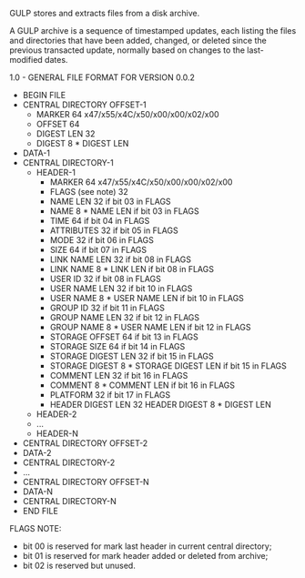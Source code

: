 GULP stores and extracts files from a disk archive.

A GULP archive is a sequence of timestamped updates, each listing the files 
and directories that have been added, changed, or deleted since the previous 
transacted update, normally based on changes to the last-modified dates.

1.0 - GENERAL FILE FORMAT FOR VERSION 0.0.2 

- BEGIN FILE
- CENTRAL DIRECTORY OFFSET-1
  - MARKER                       64            x47/x55/x4C/x50/x00/x00/x02/x00
  - OFFSET                       64
  - DIGEST LEN                   32
  - DIGEST                        8 * DIGEST LEN
- DATA-1
- CENTRAL DIRECTORY-1
  - HEADER-1
    - MARKER                     64            x47/x55/x4C/x50/x00/x00/x02/x00
    - FLAGS   (see note)         32
    - NAME LEN                   32                         if bit 03 in FLAGS
    - NAME                        8 * NAME LEN              if bit 03 in FLAGS
    - TIME                       64                         if bit 04 in FLAGS
    - ATTRIBUTES                 32                         if bit 05 in FLAGS
    - MODE                       32                         if bit 06 in FLAGS
    - SIZE                       64                         if bit 07 in FLAGS
    - LINK NAME LEN              32                         if bit 08 in FLAGS
    - LINK NAME                   8 * LINK LEN              if bit 08 in FLAGS
    - USER ID                    32                         if bit 08 in FLAGS
    - USER NAME LEN              32                         if bit 10 in FLAGS
    - USER NAME                   8 * USER NAME LEN         if bit 10 in FLAGS
    - GROUP ID                   32                         if bit 11 in FLAGS
    - GROUP NAME LEN             32                         if bit 12 in FLAGS
    - GROUP NAME                  8 * USER NAME LEN         if bit 12 in FLAGS
    - STORAGE OFFSET             64                         if bit 13 in FLAGS
    - STORAGE SIZE               64                         if bit 14 in FLAGS
    - STORAGE DIGEST LEN         32                         if bit 15 in FLAGS
    - STORAGE DIGEST              8 * STORAGE DIGEST LEN    if bit 15 in FLAGS
    - COMMENT LEN                32                         if bit 16 in FLAGS
    - COMMENT                     8 * COMMENT LEN           if bit 16 in FLAGS
    - PLATFORM                   32                         if bit 17 in FLAGS
    - HEADER DIGEST LEN          32
      HEADER DIGEST               8 * DIGEST LEN
  - HEADER-2
  - ...
  - HEADER-N
- CENTRAL DIRECTORY OFFSET-2
- DATA-2
- CENTRAL DIRECTORY-2
- ...
- CENTRAL DIRECTORY OFFSET-N
- DATA-N
- CENTRAL DIRECTORY-N
- END FILE

 FLAGS NOTE:
 - bit 00 is reserved for mark last header in current central directory;
 - bit 01 is reserved for mark header added or deleted from archive;
 - bit 02 is reserved but unused.
